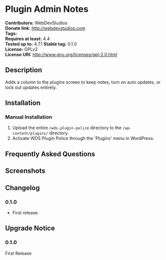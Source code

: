# Plugin Admin Notes #
**Contributors:**      WebDevStudios  
**Donate link:**       http://webdevstudios.com  
**Tags:**  
**Requires at least:** 4.4  
**Tested up to:**      4.7.1 
**Stable tag:**        0.1.0  
**License:**           GPLv2  
**License URI:**       http://www.gnu.org/licenses/gpl-2.0.html  

## Description ##

Adds a column to the plugins screen to keep notes, turn on auto updates, or lock out updates entirely. 

## Installation ##

### Manual Installation ###

1. Upload the entire `/wds-plugin-police` directory to the `/wp-content/plugins/` directory.
2. Activate WDS Plugin Police through the 'Plugins' menu in WordPress.

## Frequently Asked Questions ##


## Screenshots ##


## Changelog ##

### 0.1.0 ###
* First release

## Upgrade Notice ##

### 0.1.0 ###
First Release
